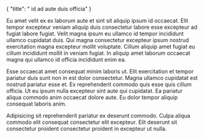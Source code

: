 {
  "title": " id ad aute duis officia"
}

Eu amet velit ex ex laborum aute et sint sit aliquip ipsum id occaecat. Elit tempor excepteur veniam aliquip duis consectetur labore esse excepteur ad fugiat labore fugiat. Velit magna ipsum eu ullamco id tempor incididunt ullamco cupidatat duis. Qui magna consectetur excepteur ipsum nostrud exercitation magna excepteur mollit voluptate. Cillum aliquip amet fugiat eu cillum incididunt mollit in veniam fugiat. In aliquip amet laborum occaecat magna qui ullamco id officia incididunt enim ea.

Esse occaecat amet consequat minim laboris ut. Elit exercitation et tempor pariatur duis sunt non in est dolor consectetur. Magna ullamco cupidatat est nostrud pariatur esse et. Ex reprehenderit commodo quis esse quis cillum officia. Ut eu ipsum nulla excepteur sint aute qui cupidatat. Ea pariatur aliqua commodo anim occaecat dolore aute. Eu dolor tempor aliquip consequat laboris anim.

Adipisicing sit reprehenderit pariatur ex deserunt commodo. Culpa aliqua commodo elit consequat consectetur elit excepteur. Elit deserunt sit consectetur proident consectetur proident in excepteur ut nulla.